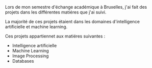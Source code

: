 Lors de mon semestre d'échange académique à Bruxelles, j'ai fait des projets dans les différentes matiéres que j'ai suivi.

La majorité de ces projets étaient dans les domaines d'intelligence artificielle et machine learning.

Ces projets appartiennet aux matiéres suivantes :

- Intelligence artificielle
- Machine Learning
- Image Processing
- Databases
